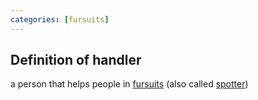 ```yaml
---
categories: [fursuits]
---
```


## Definition of handler

a person that helps people in [fursuits](./fursuit) (also called [spotter](./spotter))
